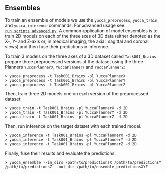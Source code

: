 ## Ensembles

To train an ensemble of models we use the `yucca_preprocess`, `yucca_train` and `yucca_inference` commands. For advanced usage see: [`run_scripts_advanced.py`](yucca/documentation/guides/run_scripts_advanced.md#ensembles). A common application of model ensembles is to train 2D models on each of the three axes of 3D data (either denoted as the X-, Y- and Z-axis or, in medical imaging, the axial, sagittal and coronal views) and then fuse their predictions in inference. 

To train 3 models on the three axes of a 3D dataset called `Task001_Brains` prepare three preprocessed versions of the dataset using the three Planners `YuccaPlannerX`, `YuccaPlannerY` and `YuccaPlannerZ`:
```console
> yucca_preprocess -t Task001_Brains -pl YuccaPlannerX
> yucca_preprocess -t Task001_Brains -pl YuccaPlannerY
> yucca_preprocess -t Task001_Brains -pl YuccaPlannerZ
```

Then, train three 2D models one on each version of the preprocessed dataset:
```console
> yucca_train -t Task001_Brains -pl YuccaPlannerX -d 2D
> yucca_train -t Task001_Brains -pl YuccaPlannerY -d 2D
> yucca_train -t Task001_Brains -pl YuccaPlannerZ -d 2D
```

Then, run inference on the target dataset with each trained model.
```console
> yucca_inference -t Task001_Brains -pl YuccaPlannerX -d 2D
> yucca_inference -t Task001_Brains -pl YuccaPlannerY -d 2D
> yucca_inference -t Task001_Brains -pl YuccaPlannerZ -d 2D
```

Finally, fuse their results and evaluate the predictions.
```console
> yucca_ensemble --in_dirs /path/to/predictionsX /path/to/predictionsY /path/to/predictionsZ --out_dir /path/to/ensemble_predictionsXYZ
```

